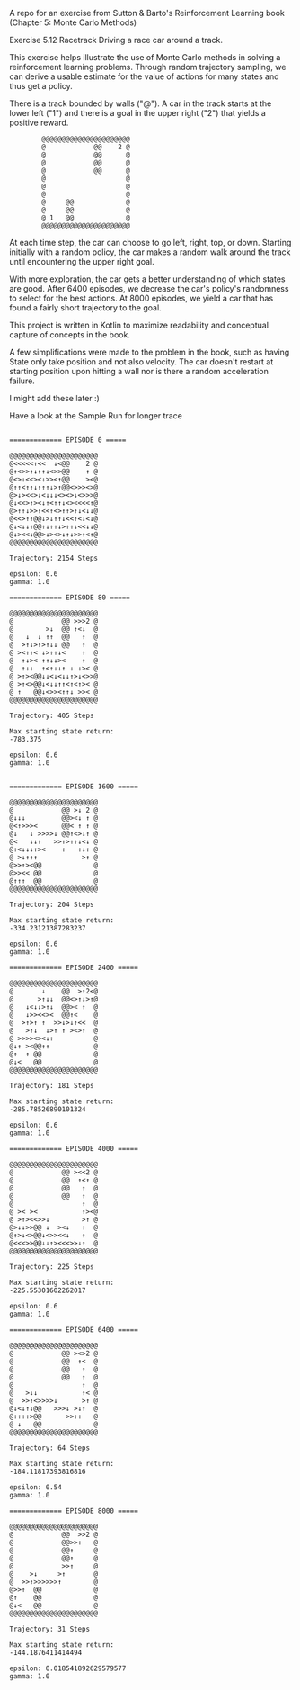 A repo for an exercise from Sutton & Barto's Reinforcement Learning book (Chapter 5: Monte Carlo Methods)

Exercise 5.12 Racetrack
Driving a race car around a track.

This exercise helps illustrate the use of Monte Carlo methods in solving a reinforcement learning problems.
Through random trajectory sampling, we can derive a usable estimate for the value of actions for many states and
thus get a policy.

There is a track bounded by walls ("@").
A car in the track starts at the lower left ("1")
and there is a goal in the upper right ("2") that yields a positive reward.

            @@@@@@@@@@@@@@@@@@@@@@
            @            @@    2 @
            @            @@      @
            @            @@      @
            @            @@      @
            @                    @
            @                    @
            @                    @
            @     @@             @
            @     @@             @
            @ 1   @@             @
            @@@@@@@@@@@@@@@@@@@@@@


At each time step, the car can choose to go left, right, top, or down.
Starting initially with a random policy, the car makes a random walk around the track until encountering the
upper right goal.

With more exploration, the car gets a better understanding of which states are good.
After 6400 episodes, we decrease the car's policy's randomness to select for the best actions.
At 8000 episodes, we yield a car that has found a fairly short trajectory to the goal.

This project is written in Kotlin to maximize readability and conceptual capture of concepts in the book.

A few simplifications were made to the problem in the book, such as having State only take position
and not also velocity. The car doesn't restart at starting position upon hitting a wall
nor is there a random acceleration failure.

I might add these later :)

Have a look at the Sample Run for longer trace


```

============= EPISODE 0 =====

@@@@@@@@@@@@@@@@@@@@@@
@<<<<<↑<<  ↓<@@    2 @
@↑<>>↑↓↑↑↓<>>@@    ↑ @
@<>↓<<><↓>><↑@@    ><@
@↑↑<↑↑↓↑↑↑↓>↑@@<>>><>@
@>↓><<>↓<↓↓↓<><>↓<>>>@
@↓<<>↑><↓↑<↑↑↓<><<<<↑@
@>↑↑↓>>↑<<↑<>↑↑>↑↓<↓↓@
@<<>↑↑@@↓>↓↑↑↓<<↑<↓<↓@
@↓<↓↓↑@@↑↓↑↑↓>↑↑↓<<↓↓@
@↓><<↓@@>↓><>↓↑↓>>↑<↑@
@@@@@@@@@@@@@@@@@@@@@@

Trajectory: 2154 Steps

epsilon: 0.6
gamma: 1.0

============= EPISODE 80 =====

@@@@@@@@@@@@@@@@@@@@@@
@            @@ >>>2 @
@        >↓  @@ ↑<↓  @
@   ↓  ↓ ↑↑  @@   ↑  @
@  >↑↓>↑>↑↓↓ @@   ↑  @
@ ><↑↑< ↓>↑↑↓<    ↑  @
@  ↑↓>< ↑↑↓↓><    ↑  @
@  ↑↓↓  ↑<↑↓↓↑ ↓ ↓>< @
@ >↑><@@↓↓<↓<↓↓↑>↓<>>@
@ >↑<>@@↓<↓↓↑↑<↑<↑>< @
@ ↑   @@↓<>><↑↑↓ >>< @
@@@@@@@@@@@@@@@@@@@@@@

Trajectory: 405 Steps

Max starting state return:
-783.375

epsilon: 0.6
gamma: 1.0


============= EPISODE 1600 =====

@@@@@@@@@@@@@@@@@@@@@@
@            @@ >↓ 2 @
@↓↓↓         @@><↓ ↑ @
@<↑>>><      @@< ↑ ↑ @
@↓   ↓ >>>>↓ @@↑<>↓↑ @
@<   ↓↓↑   >>↑>↑↑↓<↓ @
@↑<↓↓↓↑><    ↑   ↑↓↑ @
@ >↓↑↑↑           >↑ @
@>>↑><@@             @
@>><< @@             @
@↑↑↑  @@             @
@@@@@@@@@@@@@@@@@@@@@@

Trajectory: 204 Steps

Max starting state return:
-334.23121387283237

epsilon: 0.6
gamma: 1.0

============= EPISODE 2400 =====

@@@@@@@@@@@@@@@@@@@@@@
@       ↓    @@  >↑2<@
@      >↑↓↓  @@<>↑↓>↑@
@   ↓<↓↓>↑↓  @@>< ↑  @
@   ↓>><<><  @@↑<    @
@  >↑>↑ ↑  >>↓>↓↑<<  @
@   >↑↓  ↓>↑ ↑ ><>↑  @
@ >>>><><↓↑          @
@↓↑ ><@@↑↑           @
@↑  ↑ @@             @
@↓<   @@             @
@@@@@@@@@@@@@@@@@@@@@@

Trajectory: 181 Steps

Max starting state return:
-285.78526890101324

epsilon: 0.6
gamma: 1.0

============= EPISODE 4000 =====

@@@@@@@@@@@@@@@@@@@@@@
@            @@ ><<2 @
@            @@  ↑<↑ @
@            @@   ↑  @
@            @@   ↑  @
@                 ↑  @
@ >< ><           ↑><@
@ >↑><<>>↓        >↑ @
@>↓↓>>@@ ↓  ><↓   ↑  @
@↑>↓<>@@↓<>><<↓   ↑  @
@<<<>>@@↓↓↑><<<>>↓↑  @
@@@@@@@@@@@@@@@@@@@@@@

Trajectory: 225 Steps

Max starting state return:
-225.55301602262017

epsilon: 0.6
gamma: 1.0

============= EPISODE 6400 =====

@@@@@@@@@@@@@@@@@@@@@@
@            @@ ><>2 @
@            @@  ↑<  @
@            @@   ↑  @
@            @@   ↑  @
@                 ↑  @
@   >↓↓           ↑< @
@  >>↑<>>>>↓      >↑ @
@↓<↓↑↓@@   >>>↓ >↓↑  @
@↑↑↑↑>@@      >>↑↑   @
@ ↓   @@             @
@@@@@@@@@@@@@@@@@@@@@@

Trajectory: 64 Steps

Max starting state return:
-184.11817393816816

epsilon: 0.54
gamma: 1.0

============= EPISODE 8000 =====

@@@@@@@@@@@@@@@@@@@@@@
@            @@  >>2 @
@            @@>>↑   @
@            @@↑     @
@            @@↑     @
@            >>↑     @
@    >↓     >↑       @
@  >>↑>>>>>>↑        @
@>>↑  @@             @
@↑    @@             @
@↓<   @@             @
@@@@@@@@@@@@@@@@@@@@@@

Trajectory: 31 Steps

Max starting state return:
-144.1876411414494

epsilon: 0.018541892629579577
gamma: 1.0

```